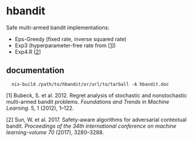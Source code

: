 hbandit
=======

Safe multi-armed bandit implementations:

-   Eps-Greedy (fixed rate, inverse squared rate)
-   Exp3 (hyperparameter-free rate from \[[1](#ref-bubeck2012regret)\])
-   Exp4.R \[[2](#ref-sun2017safety)\]

documentation
-------------

      nix-build /path/to/hbandit/or/url/to/tarball -A hbandit.doc

<!-- vim: set ft=markdown.pandoc cole=0: -->

\[1\] Bubeck, S. et al. 2012. Regret analysis of stochastic and
nonstochastic multi-armed bandit problems. *Foundations and Trends in
Machine Learning*. 5, 1 (2012), 1–122.

\[2\] Sun, W. et al. 2017. Safety-aware algorithms for adversarial
contextual bandit. *Proceedings of the 34th international conference on
machine learning-volume 70* (2017), 3280–3288.
